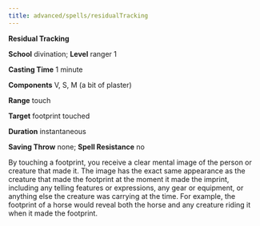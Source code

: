 ```yaml
---
title: advanced/spells/residualTracking
---
```

 **Residual Tracking**

**School** divination; **Level** ranger 1

**Casting Time** 1 minute

**Components** V, S, M (a bit of plaster)

**Range** touch

**Target** footprint touched

**Duration** instantaneous

**Saving Throw** none; **Spell Resistance** no

By touching a footprint, you receive a clear mental image of the person or creature that made it. The image has the exact same appearance as the creature that made the footprint at the moment it made the imprint, including any telling features or expressions, any gear or equipment, or anything else the creature was carrying at the time. For example, the footprint of a horse would reveal both the horse and any creature riding it when it made the footprint.

